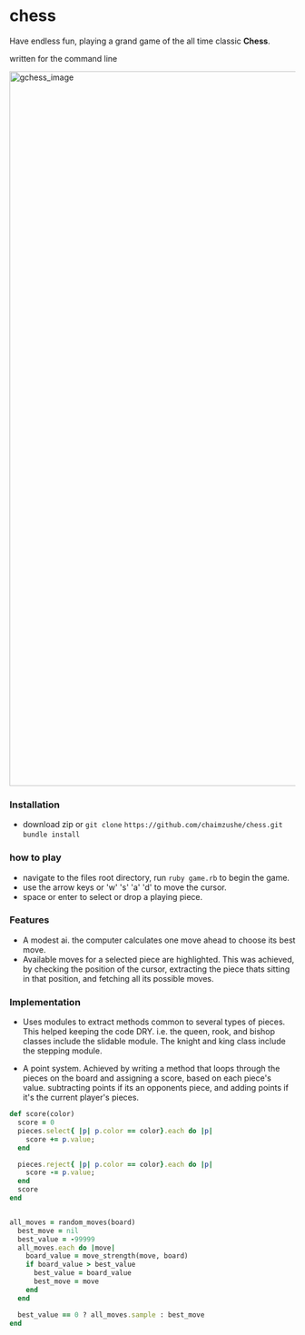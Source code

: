 # chess

Have endless fun, playing a grand game of the all time classic **Chess**.

written for the command line


<img width="1259" alt="gchess_image" src="https://user-images.githubusercontent.com/20543351/30088684-ebac556c-9275-11e7-8529-cb7d7f006a7d.png">



### Installation

- download zip or `git clone` `https://github.com/chaimzushe/chess.git` `bundle install`



### how to play

- navigate to the files root directory, run `ruby game.rb` to begin the game.
- use the arrow keys or 'w' 's' 'a' 'd' to move the cursor.
- space or enter to select or drop a playing piece.


### Features
- A modest ai. the computer calculates one move ahead to choose its best move.
- Available moves for a selected piece are  highlighted. This was achieved, by checking the position of the cursor, extracting the piece thats sitting in that position, and fetching all its possible moves.   

### Implementation


- Uses modules to extract methods common to several types of pieces. This helped keeping the code DRY.
i.e. the queen, rook, and bishop classes include the slidable module. The knight and king class include the stepping module.

- A point system. Achieved by writing a method that loops through the pieces on the board and assigning a score, based on each piece's value. subtracting points if its an opponents piece, and adding points if it's the current player's pieces.

```ruby
def score(color)
  score = 0
  pieces.select{ |p| p.color == color}.each do |p|
    score += p.value;
  end

  pieces.reject{ |p| p.color == color}.each do |p|
    score -= p.value;
  end
  score
end


all_moves = random_moves(board)
  best_move = nil
  best_value = -99999
  all_moves.each do |move|
    board_value = move_strength(move, board)
    if board_value > best_value
      best_value = board_value
      best_move = move
    end
  end

  best_value == 0 ? all_moves.sample : best_move
end
  ```
